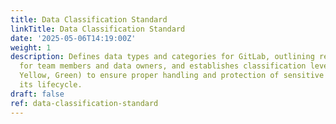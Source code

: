 ```yaml
---
title: Data Classification Standard
linkTitle: Data Classification Standard
date: '2025-05-06T14:19:00Z'
weight: 1
description: Defines data types and categories for GitLab, outlining responsibilities
  for team members and data owners, and establishes classification levels (Red, Orange,
  Yellow, Green) to ensure proper handling and protection of sensitive data throughout
  its lifecycle.
draft: false
ref: data-classification-standard
---
```


